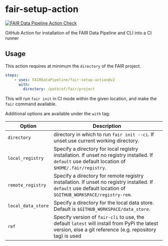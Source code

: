 # fair-setup-action
[![FAIR Data Pipeline Action Check](https://github.com/FAIRDataPipeline/fair-setup-action/actions/workflows/fairci-action.yaml/badge.svg)](https://github.com/FAIRDataPipeline/fair-setup-action/actions/workflows/fairci-action.yaml)

GitHub Action for installation of the FAIR Data Pipeline and CLI into a CI runner

## Usage

This action requires at minimum the `directory` of the FAIR project.
```yaml
steps:
    - uses: FAIRDataPipeline/fair-setup-action@v2
      with:
        directory: /path/of/fair/project
```
This will run `fair init` in CI mode within the given location, and make the `fair` command available.

Additional options are available under the `with` tag:

|**Option**|**Description**|
|---|---|
|`directory`| directory in which to run `fair init --ci`. If unset use current working directory. |
|`local_registry`| Specify a directory for local registry installation. If unset no registry installed. If `default` use default location of `$HOME/.fair/registry`. |
|`remote_registry`| Specify a directory for remote registry installation. If unset no registry installed. If `default` use default location of `$GITHUB_WORKSPACE/registry-rem`.|
|`local_data_store`| Specify a directory for the local data store. Default is `$GITHUB_WORKSPACE/data_store`. |
|`ref`| Specify version of `fair-cli` to use, the default `latest` will install from PyPi the latest version, else a git reference (e.g. repository tag) is used |
